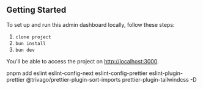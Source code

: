 ## Getting Started

To set up and run this admin dashboard locally, follow these steps:

1. ```clone project```
2. ```bun install```
3. ```bun dev```

You'll be able to access the project on [http://localhost:3000](http://localhost:3000).


pnpm add eslint eslint-config-next eslint-config-prettier eslint-plugin-prettier @trivago/prettier-plugin-sort-imports prettier-plugin-tailwindcss -D
